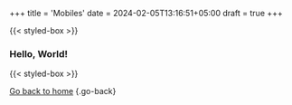 +++
title = 'Mobiles'
date = 2024-02-05T13:16:51+05:00
draft = true
+++

{{< styled-box >}}
    <h3>Hello, World!</h3>
{{< styled-box >}}

[Go back to home](/shop/)
{.go-back}